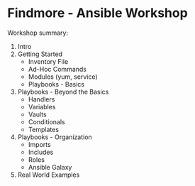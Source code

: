 # Findmore - Ansible Workshop

Workshop summary:

1. Intro
2. Getting Started
   * Inventory File
   * Ad-Hoc Commands
   * Modules (yum, service)
   * Playbooks - Basics
3. Playbooks - Beyond the Basics
   * Handlers
   * Variables
   * Vaults
   * Conditionals
   * Templates
4. Playbooks - Organization
   * Imports
   * Includes
   * Roles
   * Ansible Galaxy
5. Real World Examples